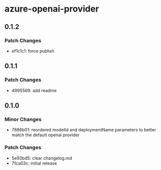 # azure-openai-provider

## 0.1.2

### Patch Changes

- ef1c1c1: force publish

## 0.1.1

### Patch Changes

- 4995569: add readme

## 0.1.0

### Minor Changes

- 7886b01: reordered modelId and deploymentName parameters to better match the default openai provider

### Patch Changes

- 5e93bd5: clear changelog.md
- 7fca03c: initial release
